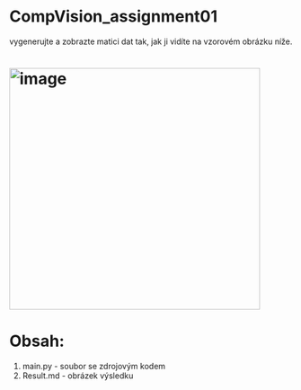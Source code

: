 # CompVision_assignment01

vygenerujte a zobrazte matici dat tak, jak ji vidíte na vzorovém obrázku níže. 

# <img width="446" height="430" alt="image" src="https://github.com/user-attachments/assets/19b27768-8931-43cb-9474-7596b15ad294" />

  
# Obsah:
 1) main.py - soubor se zdrojovým kodem
 2) Result.md - obrázek výsledku 
